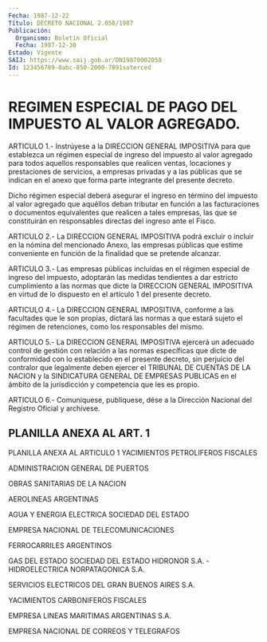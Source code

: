 ```yaml
---
Fecha: 1987-12-22
Título: DECRETO NACIONAL 2.058/1987
Publicación:
  Organismo: Boletín Oficial
  Fecha: 1987-12-30
Estado: Vigente
SAIJ: https://www.saij.gob.ar/DN19870002058
Id: 123456789-0abc-850-2000-7891soterced
---
```

# REGIMEN ESPECIAL DE PAGO DEL IMPUESTO AL VALOR AGREGADO.

<a id="1"></a>
ARTICULO  1.- Instrúyese a la DIRECCION GENERAL IMPOSITIVA para que establezca  un  régimen  especial  de ingreso del impuesto al valor agregado  para  todos aquellos responsables  que  realicen  ventas, locaciones y prestaciones  de  servicios,  a  empresas privadas y a las públicas que se indican en el anexo que forma  parte integrante del presente decreto.

Dicho  régimen especial deberá asegurar el ingreso en  término  del impuesto  al  valor agregado que aquéllos deban tributar en función a las facturaciones  o documentos equivalentes que realicen a tales empresas,  las que se constituirán  en  responsables  directas  del ingreso ante el Fisco.

<a id="2"></a>
ARTICULO  2.-  La  DIRECCION  GENERAL  IMPOSITIVA  podrá  excluir o incluir  en  la  nómina del mencionado Anexo, las empresas públicas que estime conveniente  en  función de la finalidad que se pretende alcanzar.

<a id="3"></a>
ARTICULO   3.-  Las  empresas  públicas  incluidas  en  el  régimen especial de  ingreso del impuesto, adoptarán las medidas tendientes a dar estricto  cumplimiento  a  las  normas que dicte la DIRECCION GENERAL IMPOSITIVA en virtud de lo dispuesto  en  el artículo 1 del presente decreto.

<a id="4"></a>
ARTICULO  4.-  La  DIRECCION  GENERAL  IMPOSITIVA,  conforme  a las facultades  que  le  son  propias,  dictará las normas a que estará sujeto el régimen de retenciones, como  los responsables del mismo.

<a id="5"></a>
ARTICULO  5.-  La DIRECCION GENERAL IMPOSITIVA ejercerá un adecuado control de gestión  con relación a las normas específicas que dicte de conformidad con lo  establecido  en  el  presente  decreto,  sin perjuicio  del  contralor  que legalmente deben ejercer el TRIBUNAL DE  CUENTAS  DE  LA NACION y la  SINDICATURA  GENERAL  DE  EMPRESAS PUBLICAS en el ámbito  de  la jurisdicción y competencia que les es propio.

<a id="6"></a>
ARTICULO  6.- Comuníquese, publíquese, dése a la Dirección Nacional del Registro Oficial y archívese.

## PLANILLA ANEXA AL ART. 1

<a id="1"></a>
PLANILLA ANEXA AL ARTICULO 1  YACIMIENTOS PETROLIFEROS FISCALES

ADMINISTRACION GENERAL DE PUERTOS

OBRAS SANITARIAS DE LA NACION

AEROLINEAS ARGENTINAS

AGUA Y ENERGIA ELECTRICA SOCIEDAD DEL ESTADO

EMPRESA NACIONAL DE TELECOMUNICACIONES

FERROCARRILES ARGENTINOS

GAS DEL ESTADO SOCIEDAD DEL ESTADO HIDRONOR S.A. - HIDROELECTRICA  NORPATAGONICA S.A.

SERVICIOS ELECTRICOS DEL GRAN BUENOS AIRES S.A.

YACIMIENTOS CARBONIFEROS FISCALES

EMPRESA LINEAS MARITIMAS ARGENTINAS S.A.

EMPRESA NACIONAL DE CORREOS Y TELEGRAFOS